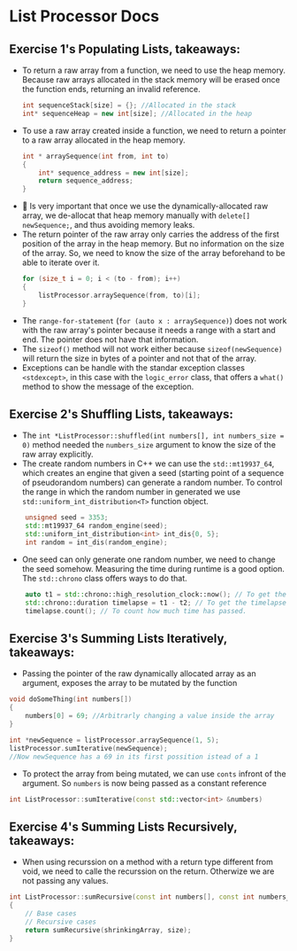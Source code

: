 # List Processor Docs

## Exercise 1's Populating Lists, takeaways:

- To return a raw array from a function, we need to use the heap memory. Because raw arrays allocated in the stack memory will be erased once the function ends, returning an invalid reference.
  ```C++
  int sequenceStack[size] = {}; //Allocated in the stack
  int* sequenceHeap = new int[size]; //Allocated in the heap
  ```
- To use a raw array created inside a function, we need to return a pointer to a raw array allocated in the heap memory.
  ```C++
  int * arraySequence(int from, int to)
  {
      int* sequence_address = new int[size];
      return sequence_address;
  }
  ```
- 🚩 Is very important that once we use the dynamically-allocated raw array, we de-allocat that heap memory manually with `delete[] newSequence;`, and thus avoiding memory leaks.
- The return pointer of the raw array only carries the address of the first position of the array in the heap memory. But no information on the size of the array. So, we need to know the size of the array beforehand to be able to iterate over it.
  ```C++
  for (size_t i = 0; i < (to - from); i++)
  {
      listProcessor.arraySequence(from, to)[i];
  }
  ```
- The `range-for-statement` (`for (auto x : arraySequence)`) does not work with the raw array's pointer because it needs a range with a start and end. The pointer does not have that information.
- The `sizeof()` method will not work either because `sizeof(newSequence)` will return the size in bytes of a pointer and not that of the array.
- Exceptions can be handle with the standar exception classes `<stdexcept>`, in this case with the `logic_error` class, that offers a `what()` method to show the message of the exception.

## Exercise 2's Shuffling Lists, takeaways:

- The `int *ListProcessor::shuffled(int numbers[], int numbers_size = 0)` method needed the `numbers_size` argument to know the size of the raw array explicitly.
- The create random numbers in C++ we can use the `std::mt19937_64`, which creates an engine that given a seed (starting point of a sequence of pseudorandom numbers) can generate a random number. To control the range in which the random number in generated we use `std::uniform_int_distribution<T>` function object.

```C++
    unsigned seed = 3353;
    std::mt19937_64 random_engine(seed);
    std::uniform_int_distribution<int> int_dis{0, 5};
    int random = int_dis(random_engine);
```

- One seed can only generate one random number, we need to change the seed somehow. Measuring the time during runtime is a good option. The `std::chrono` class offers ways to do that.

```C++
    auto t1 = std::chrono::high_resolution_clock::now(); // To get the time at this moment
    std::chrono::duration timelapse = t1 - t2; // To get the timelapse between to time points.
    timelapse.count(); // To count how much time has passed.
```

## Exercise 3's Summing Lists Iteratively, takeaways:

- Passing the pointer of the raw dynamically allocated array as an argument, exposes the array to be mutated by the function

```C++
void doSomeThing(int numbers[])
{
    numbers[0] = 69; //Arbitrarly changing a value inside the array
}

int *newSequence = listProcessor.arraySequence(1, 5);
listProcessor.sumIterative(newSequence);
//Now newSequence has a 69 in its first possition istead of a 1
```

- To protect the array from being mutated, we can use `conts` infront of the argument. So `numbers` is now being passed as a constant reference

```C++
int ListProcessor::sumIterative(const std::vector<int> &numbers)
```

## Exercise 4's Summing Lists Recursively, takeaways:

- When using recurssion on a method with a return type different from void, we need to calle the recurssion on the return. Otherwize we are not passing any values.

```C++
int ListProcessor::sumRecursive(const int numbers[], const int numbers_size = 0)
{
    // Base cases
    // Recursive cases
    return sumRecursive(shrinkingArray, size);
}
```
